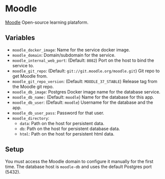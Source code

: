 # Moodle

[Moodle](https://moodle.org/) Open-source learning plataform.

## Variables

* `moodle_docker_image`: Name for the service docker image.
* `moodle_domain`: Domain/subdomain for the service.
* `moodle_internal_web_port`: (Default: `8082`) Port on the host to bind the
   service to.
* `moodle_git_repo`: (Default: `git://git.moodle.org/moodle.git`) Git repo to
  get Moodle from.
* `moodle_git_repo_version`: (Default: `MOODLE_37_STABLE`) Release tag from the
  Moodle git repo.
* `moodle_db_image`: Postgres Docker image name for the database service.
* `moodle_db_name:` (Default: `moodle`) Name for the database for this app.
* `moodle_db_user`: (Default: `moodle`) Username for the database and the
  app.
* `moodle_db_user_pass`: Password for that user.
* `moodle_directory`:
   * `data`: Path on the host for persistent data.
   * `db`: Path on the host for persistent database data.
   * `html`: Path on the host for persistent html data.

## Setup

You must access the Moodle domain to configure it manually for the first time.
The database host is `moodle-db` and uses the default Postgres port (5432).
